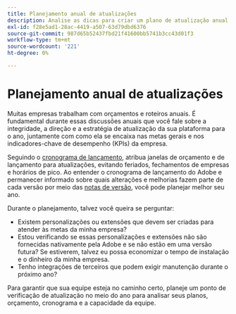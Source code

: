 ```yaml
---
title: Planejamento anual de atualizações
description: Analise as dicas para criar um plano de atualização anual para seu projeto do Adobe Commerce.
exl-id: f28e5ad1-28ac-4419-a507-63d79dbd6376
source-git-commit: 987d65b52437fbd21f41600bb5741b3cc43d01f3
workflow-type: tm+mt
source-wordcount: '221'
ht-degree: 0%

---
```


# Planejamento anual de atualizações

Muitas empresas trabalham com orçamentos e roteiros anuais. É fundamental durante essas discussões anuais que você fale sobre a integridade, a direção e a estratégia de atualização da sua plataforma para o ano, juntamente com como ela se encaixa nas metas gerais e nos indicadores-chave de desempenho (KPIs) da empresa.

Seguindo o [cronograma de lançamento](https://experienceleague.adobe.com/en/docs/commerce-operations/release/planning/schedule), atribua janelas de orçamento e de lançamento para atualizações, evitando feriados, fechamentos de empresas e horários de pico. Ao entender o cronograma de lançamento do Adobe e permanecer informado sobre quais alterações e melhorias fazem parte de cada versão por meio das [notas de versão](https://experienceleague.adobe.com/en/docs/commerce-operations/release/notes/overview), você pode planejar melhor seu ano.

Durante o planejamento, talvez você queira se perguntar:

- Existem personalizações ou extensões que devem ser criadas para atender às metas da minha empresa?
- Estou verificando se essas personalizações e extensões não são fornecidas nativamente pela Adobe e se não estão em uma versão futura? Se estiverem, talvez eu possa economizar o tempo de instalação e o dinheiro da minha empresa.
- Tenho integrações de terceiros que podem exigir manutenção durante o próximo ano?

Para garantir que sua equipe esteja no caminho certo, planeje um ponto de verificação de atualização no meio do ano para analisar seus planos, orçamento, cronograma e a capacidade da equipe.
